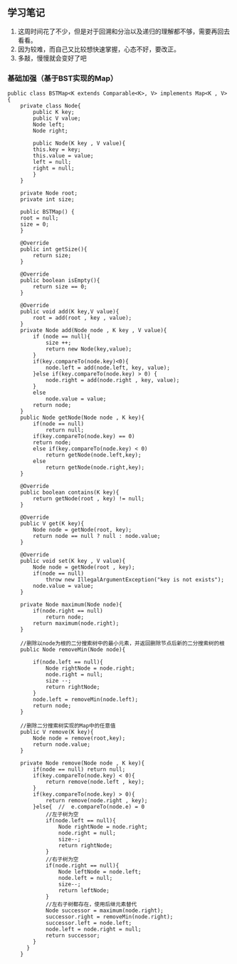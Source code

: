 ## 学习笔记
1. 这周时间花了不少，但是对于回溯和分治以及递归的理解都不够，需要再回去看看。
2. 因为较难，而自己又比较想快速掌握，心态不好，要改正。
3. 多敲，慢慢就会变好了吧


### 基础加强（基于BST实现的Map）
    public class BSTMap<K extends Comparable<K>, V> implements Map<K , V> {
    	private class Node{
        	public K key;
        	public V value;
        	Node left;
        	Node right;

        	public Node(K key , V value){
            this.key = key;
            this.value = value;
            left = null;
            right = null;
        	}
   	 	}

    	private Node root;
    	private int size;

    	public BSTMap() {
        root = null;
        size = 0;
    	}

    	@Override
    	public int getSize(){
        	return size;
    	}

    	@Override
    	public boolean isEmpty(){
        	return size == 0;
    	}

    	@Override
    	public void add(K key,V value){
        	root = add(root , key , value);
    	}
    	private Node add(Node node , K key , V value){
        	if (node == null){
            	size ++;
            	return new Node(key,value);
        	}
        	if(key.compareTo(node.key)<0){
            	node.left = add(node.left, key, value);
        	}else if(key.compareTo(node.key) > 0) {
            	node.right = add(node.right , key, value);
        	}
        	else
            	node.value = value;
        	return node;
    	}
    	public Node getNode(Node node , K key){
        	if(node == null)
            	return null;
        	if(key.compareTo(node.key) == 0)
            return node;
        	else if(key.compareTo(node.key) < 0)
            	return getNode(node.left,key);
        	else
            	return getNode(node.right,key);
    	}

	    @Override
	    public boolean contains(K key){
	        return getNode(root , key) != null;
	    }

	    @Override
	    public V get(K key){
	        Node node = getNode(root, key);
	        return node == null ? null : node.value;
	    }

	    @Override
	    public void set(K key , V value){
	        Node node = getNode(root , key);
	        if(node == null)
	            throw new IllegalArgumentException("key is not exists");
	        node.value = value;
	    }

	    private Node maximum(Node node){
	        if(node.right == null)
	            return node;
	        return maximum(node.right);
	    }

	    //删除以node为根的二分搜索树中的最小元素，并返回删除节点后新的二分搜索树的根
	    public Node removeMin(Node node){
	
	        if(node.left == null){
	            Node rightNode = node.right;
	            node.right = null;
	            size --;
	            return rightNode;
	        }
	        node.left = removeMin(node.left);
	        return node;
	    }

	    //删除二分搜索树实现的Map中的任意值
	    public V remove(K key){
	        Node node = remove(root,key);
	        return node.value;
	    }

	    private Node remove(Node node , K key){
	        if(node == null) return null;
	        if(key.compareTo(node.key) < 0){
	            return remove(node.left , key);
	        }
	        if(key.compareTo(node.key) > 0){
	            return remove(node.right , key);
	        }else{  //  e.compareTo(node.e) = 0
	            //左子树为空
	            if(node.left == null){
	                Node rightNode = node.right;
	                node.right = null;
	                size--;
	                return rightNode;
	            }
	            //右子树为空
	            if(node.right == null){
	                Node leftNode = node.left;
	                node.left = null;
	                size--;
	                return leftNode;
	            }
	            //左右子树都存在，使用后继元素替代
	            Node successor = maximum(node.right);
	            successor.right = removeMin(node.right);
	            successor.left = node.left;
	            node.left = node.right = null;
	            return successor;
	        }
	      }
    	}

